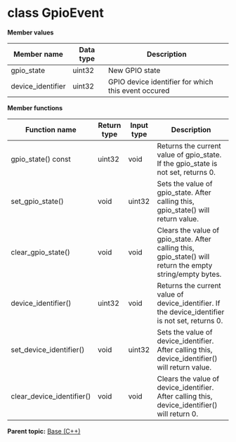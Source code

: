 # class GpioEvent

 **Member values** 

|Member name|Data type|Description|
|-----------|---------|-----------|
|gpio\_state|uint32|New GPIO state|
|device\_identifier|uint32|GPIO device identifier for which this event occured|

 **Member functions** 

|Function name|Return type|Input type|Description|
|-------------|-----------|----------|-----------|
|gpio\_state\(\) const|uint32|void|Returns the current value of gpio\_state. If the gpio\_state is not set, returns 0.|
|set\_gpio\_state\(\)|void|uint32|Sets the value of gpio\_state. After calling this, gpio\_state\(\) will return value.|
|clear\_gpio\_state\(\)|void|void|Clears the value of gpio\_state. After calling this, gpio\_state\(\) will return the empty string/empty bytes.|
|device\_identifier\(\)|uint32|void|Returns the current value of device\_identifier. If the device\_identifier is not set, returns 0.|
|set\_device\_identifier\(\)|void|uint32|Sets the value of device\_identifier. After calling this, device\_identifier\(\) will return value.|
|clear\_device\_identifier\(\)|void|void|Clears the value of device\_identifier. After calling this, device\_identifier\(\) will return 0.|

**Parent topic:** [Base \(C++\)](../../summary_pages/Base.md)

